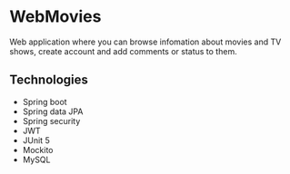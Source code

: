 # WebMovies
Web application where you can browse infomation about movies and TV shows, create account and add comments or status to them.

## Technologies
* Spring boot
* Spring data JPA
* Spring security
* JWT
* JUnit 5
* Mockito
* MySQL
